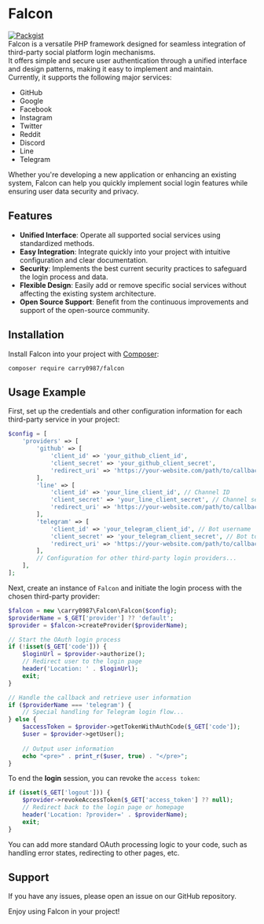# Falcon
[![Packgist](https://img.shields.io/packagist/v/carry0987/falcon.svg?style=flat-square)](https://packagist.org/packages/carry0987/falcon)  
Falcon is a versatile PHP framework designed for seamless integration of third-party social platform login mechanisms.  
It offers simple and secure user authentication through a unified interface and design patterns, making it easy to implement and maintain.  
Currently, it supports the following major services:

- GitHub
- Google
- Facebook
- Instagram
- Twitter
- Reddit
- Discord
- Line
- Telegram

Whether you're developing a new application or enhancing an existing system, Falcon can help you quickly implement social login features while ensuring user data security and privacy.

## Features
- **Unified Interface**: Operate all supported social services using standardized methods.
- **Easy Integration**: Integrate quickly into your project with intuitive configuration and clear documentation.
- **Security**: Implements the best current security practices to safeguard the login process and data.
- **Flexible Design**: Easily add or remove specific social services without affecting the existing system architecture.
- **Open Source Support**: Benefit from the continuous improvements and support of the open-source community.

## Installation
Install Falcon into your project with [Composer](https://getcomposer.org/):

```
composer require carry0987/falcon
```

## Usage Example
First, set up the credentials and other configuration information for each third-party service in your project:

```php
$config = [
    'providers' => [
        'github' => [
            'client_id' => 'your_github_client_id',
            'client_secret' => 'your_github_client_secret',
            'redirect_uri' => 'https://your-website.com/path/to/callback.php?provider=github'
        ],
        'line' => [
            'client_id' => 'your_line_client_id', // Channel ID
            'client_secret' => 'your_line_client_secret', // Channel secret
            'redirect_uri' => 'https://your-website.com/path/to/callback.php?provider=line'
        ],
        'telegram' => [
            'client_id' => 'your_telegram_client_id', // Bot username
            'client_secret' => 'your_telegram_client_secret', // Bot token
            'redirect_uri' => 'https://your-website.com/path/to/callback.php?provider=telegram'
        ],
        // Configuration for other third-party login providers...
    ],
];
```

Next, create an instance of `Falcon` and initiate the login process with the chosen third-party provider:

```php
$falcon = new \carry0987\Falcon\Falcon($config);
$providerName = $_GET['provider'] ?? 'default';
$provider = $falcon->createProvider($providerName);

// Start the OAuth login process
if (!isset($_GET['code'])) {
    $loginUrl = $provider->authorize();
    // Redirect user to the login page
    header('Location: ' . $loginUrl);
    exit;
}

// Handle the callback and retrieve user information
if ($providerName === 'telegram') {
    // Special handling for Telegram login flow...
} else {
    $accessToken = $provider->getTokenWithAuthCode($_GET['code']);
    $user = $provider->getUser();
    
    // Output user information
    echo "<pre>" . print_r($user, true) . "</pre>";
}
```

To end the **login** session, you can revoke the `access token`:

```php
if (isset($_GET['logout'])) {
    $provider->revokeAccessToken($_GET['access_token'] ?? null);
    // Redirect back to the login page or homepage
    header('Location: ?provider=' . $providerName);
    exit;
}
```

You can add more standard OAuth processing logic to your code, such as handling error states, redirecting to other pages, etc.

## Support
If you have any issues, please open an issue on our GitHub repository.

Enjoy using Falcon in your project!
